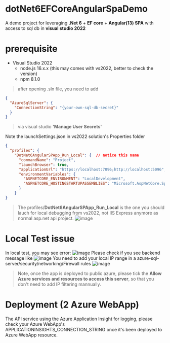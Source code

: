 # dotNet6EFCoreAngularSpaDemo
A demo project for leveraging **.Net 6** + **EF core** + **Angular(13) SPA** with access to sql db in **visual studio 2022**

# prerequisite
- Visual Studio 2022
   * node.js 16.x.x (this may comes with vs2022, better to check the version)
   * npm 8.1.0
> after opening .sln file, you need to add
```json
{
  "AzureSqlServer": {
    "ConnectionString": "{your-own-sql-db-secret}"
  }
}
```
> via visual studio **'Manage User Secrets'**

Note the launchSettings.json in vs2022 solution's Properties folder
```json
{
  "profiles": {
    "DotNet6AngularSPApp_Run_Local": {  // notice this name
      "commandName": "Project",
      "launchBrowser": true,
      "applicationUrl": "https://localhost:7096;http://localhost:5096", // the port value here can be arbitary
      "environmentVariables": {
        "ASPNETCORE_ENVIRONMENT": "LocalDevelopment",
        "ASPNETCORE_HOSTINGSTARTUPASSEMBLIES": "Microsoft.AspNetCore.SpaProxy" // this is needed if run from local vs2022
      }
    }
}
```
> The profiles/**DotNet6AngularSPApp_Run_Local** is the one you should lauch for local debugging from vs2022, not IIS Express anymore as normal asp.net api project.
![image](https://user-images.githubusercontent.com/5110396/172029299-9c9226e1-4152-461d-a130-3ce307b1802c.png)

# Local Test issue
In local test, you may see error:
![image](https://user-images.githubusercontent.com/5110396/172286946-279b9c36-572c-42b8-9ef8-7ae8769c652a.png)
Please check if you see backend message like
![image](https://user-images.githubusercontent.com/5110396/172286744-9fc82a2d-b360-4853-8c60-31ade10e8560.png)
You need to add your local IP range in a azure-sql-server/security/networking/Firewall rules
![image](https://user-images.githubusercontent.com/5110396/172288410-37989b98-bd0b-487f-8dea-b08c90331cf9.png)
> Note, once the app is deployed to public azure, please tick the **Allow Azure services and resources to access this server**, so that you don't need to add IP filtering mannually.

# Deployment (2 Azure WebApp)
The API service using the Azure Application Insight for logging, please check your Azure WebApp's APPLICATIONINSIGHTS_CONNECTION_STRING once it's been deployed to Azure WebApp resource.
